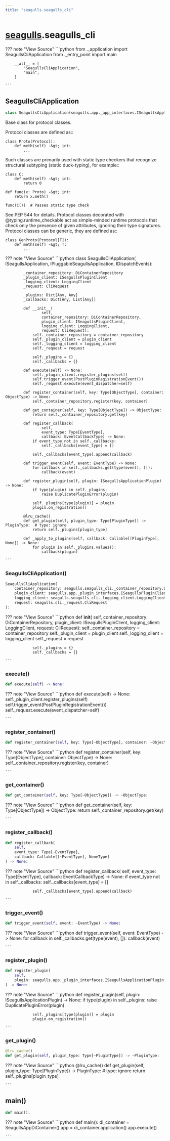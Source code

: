 ```yaml
---
title: "seagulls.seagulls_cli"
---
```



# [seagulls](../seagulls).seagulls_cli


??? note "View Source"
    ```python
        from ._application import SeagullsCliApplication
        from ._entry_point import main

        __all__ = [
            "SeagullsCliApplication",
            "main",
        ]

    ```

## SeagullsCliApplication

```python
class SeagullsCliApplication(seagulls.app._app_interfaces.ISeagullsApplicationseagulls.app._plugin_interfaces.IPluggableSeagullsApplicationseagulls.eventing._interfaces.IDispatchEvents):
```

Base class for protocol classes.

Protocol classes are defined as::

    class Proto(Protocol):
        def meth(self) -&gt; int:
            ...

Such classes are primarily used with static type checkers that recognize
structural subtyping (static duck-typing), for example::

    class C:
        def meth(self) -&gt; int:
            return 0

    def func(x: Proto) -&gt; int:
        return x.meth()

    func(C())  # Passes static type check

See PEP 544 for details. Protocol classes decorated with
@typing.runtime_checkable act as simple-minded runtime protocols that check
only the presence of given attributes, ignoring their type signatures.
Protocol classes can be generic, they are defined as::

    class GenProto(Protocol[T]):
        def meth(self) -&gt; T:
            ...

??? note "View Source"
    ```python
        class SeagullsCliApplication(
                ISeagullsApplication,
                IPluggableSeagullsApplication,
                IDispatchEvents):

            _container_repository: DiContainerRepository
            _plugin_client: ISeagullsPluginClient
            _logging_client: LoggingClient
            _request: CliRequest

            _plugins: Dict[Any, Any]
            _callbacks: Dict[Any, List[Any]]

            def __init__(
                    self,
                    container_repository: DiContainerRepository,
                    plugin_client: ISeagullsPluginClient,
                    logging_client: LoggingClient,
                    request: CliRequest):
                self._container_repository = container_repository
                self._plugin_client = plugin_client
                self._logging_client = logging_client
                self._request = request

                self._plugins = {}
                self._callbacks = {}

            def execute(self) -> None:
                self._plugin_client.register_plugins(self)
                self.trigger_event(PostPluginRegistrationEvent())
                self._request.execute(event_dispatcher=self)

            def register_container(self, key: Type[ObjectType], container: ObjectType) -> None:
                self._container_repository.register(key, container)

            def get_container(self, key: Type[ObjectType]) -> ObjectType:
                return self._container_repository.get(key)

            def register_callback(
                    self,
                    event_type: Type[EventType],
                    callback: EventCallbackType) -> None:
                if event_type not in self._callbacks:
                    self._callbacks[event_type] = []

                self._callbacks[event_type].append(callback)

            def trigger_event(self, event: EventType) -> None:
                for callback in self._callbacks.get(type(event), []):
                    callback(event)

            def register_plugin(self, plugin: ISeagullsApplicationPlugin) -> None:
                if type(plugin) in self._plugins:
                    raise DuplicatePluginError(plugin)

                self._plugins[type(plugin)] = plugin
                plugin.on_registration()

            @lru_cache()
            def get_plugin(self, plugin_type: Type[PluginType]) -> PluginType:  # type: ignore
                return self._plugins[plugin_type]

            def _apply_to_plugins(self, callback: Callable[[PluginType], None]) -> None:
                for plugin in self._plugins.values():
                    callback(plugin)

    ```


### SeagullsCliApplication()

```python
SeagullsCliApplication(
    container_repository: seagulls.seagulls_cli._container_repository.DiContainerRepository,
    plugin_client: seagulls.app._plugin_interfaces.ISeagullsPluginClient,
    logging_client: seagulls.seagulls_cli._logging_client.LoggingClient,
    request: seagulls.cli._request.CliRequest
):
```


??? note "View Source"
    ```python
            def __init__(
                    self,
                    container_repository: DiContainerRepository,
                    plugin_client: ISeagullsPluginClient,
                    logging_client: LoggingClient,
                    request: CliRequest):
                self._container_repository = container_repository
                self._plugin_client = plugin_client
                self._logging_client = logging_client
                self._request = request

                self._plugins = {}
                self._callbacks = {}

    ```


### execute()

```python
def execute(self) -> None:
```


??? note "View Source"
    ```python
            def execute(self) -> None:
                self._plugin_client.register_plugins(self)
                self.trigger_event(PostPluginRegistrationEvent())
                self._request.execute(event_dispatcher=self)

    ```


### register_container()

```python
def register_container(self, key: Type[~ObjectType], container: ~ObjectType) -> None:
```


??? note "View Source"
    ```python
            def register_container(self, key: Type[ObjectType], container: ObjectType) -> None:
                self._container_repository.register(key, container)

    ```


### get_container()

```python
def get_container(self, key: Type[~ObjectType]) -> ~ObjectType:
```


??? note "View Source"
    ```python
            def get_container(self, key: Type[ObjectType]) -> ObjectType:
                return self._container_repository.get(key)

    ```


### register_callback()

```python
def register_callback(
    self,
    event_type: Type[~EventType],
    callback: Callable[[~EventType], NoneType]
) -> None:
```


??? note "View Source"
    ```python
            def register_callback(
                    self,
                    event_type: Type[EventType],
                    callback: EventCallbackType) -> None:
                if event_type not in self._callbacks:
                    self._callbacks[event_type] = []

                self._callbacks[event_type].append(callback)

    ```


### trigger_event()

```python
def trigger_event(self, event: ~EventType) -> None:
```


??? note "View Source"
    ```python
            def trigger_event(self, event: EventType) -> None:
                for callback in self._callbacks.get(type(event), []):
                    callback(event)

    ```


### register_plugin()

```python
def register_plugin(
    self,
    plugin: seagulls.app._plugin_interfaces.ISeagullsApplicationPlugin
) -> None:
```


??? note "View Source"
    ```python
            def register_plugin(self, plugin: ISeagullsApplicationPlugin) -> None:
                if type(plugin) in self._plugins:
                    raise DuplicatePluginError(plugin)

                self._plugins[type(plugin)] = plugin
                plugin.on_registration()

    ```


### get_plugin()

```python
@lru_cache()
def get_plugin(self, plugin_type: Type[~PluginType]) -> ~PluginType:
```


??? note "View Source"
    ```python
            @lru_cache()
            def get_plugin(self, plugin_type: Type[PluginType]) -> PluginType:  # type: ignore
                return self._plugins[plugin_type]

    ```


## main()

```python
def main():
```


??? note "View Source"
    ```python
        def main():
            di_container = SeagullsAppDiContainer()
            app = di_container.application()
            app.execute()

    ```


